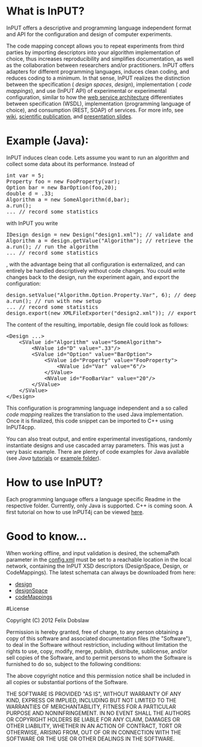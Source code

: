 # What is InPUT?

InPUT offers a descriptive and programming language independent format and API for the configuration and design of computer experiments.

The code mapping concept allows you to repeat experiments from third parties by importing descriptors into your algorithm implementation of choice, thus increases reproducibility and simplifies documentation, as well as the collaboration between researchers and/or practitioners.
InPUT offers adapters for different programming languages, induces clean coding, and reduces coding to a minimum.
In that sense, InPUT realizes the distinction between the specification ( *design spaces*, *design*), implementation ( *code mappings*), and use (InPUT API) of experimental or experimental configuration, similar to how the [web service architecture](http://en.wikipedia.org/wiki/Web_service) differentiates between specification (WSDL), implementation (programming language of choice), and consumption (REST, SOAP) of services.
For more info, see [wiki](https://github.com/feldob/InPUT/wiki), [scientific publication](http://dl.acm.org/citation.cfm?id=2330784.2330807), and [presentation slides](http://theinput.org/InPUT/input_gecco2012.pdf).

# Example (Java):
InPUT induces clean code. Lets assume you want to run an algorithm and collect some data about its performance. Instead of 

<pre>
int var = 5;
Property foo = new FooProperty(var);
Option bar = new BarOption(foo,20);
double d = .33;
Algorithm a = new SomeAlgorithm(d,bar);
a.run();
... // record some statistics
</pre>

with InPUT you write

<pre>
IDesign design = new Design("design1.xml"); // validate and import a configuration
Algorithm a = design.getValue("Algorithm"); // retrieve the fully initialized object
a.run(); // run the algorithm
... // record some statistics
</pre>

, with the advantage being that all configuration is externalized, and can entirely be handled descriptively without code changes. You could write changes back to the design, run the experiment again, and export the configuration:

<pre>
design.setValue("Algorithm.Option.Property.Var", 6); // deep parameter change (using reflection)
a.run(); // run with new setup
... // record some statistics
design.export(new XMLFileExporter("design2.xml")); // export the new configuration
</pre>

The content of the resulting, importable, design file could look as follows:

<pre>
&lt;Design ...&gt;
	&lt;SValue id="Algorithm" value="SomeAlgorithm"&gt;
		&lt;NValue id="D" value=".33"/&gt;
		&lt;SValue id="Option" value="BarOption"&gt;
			&lt;SValue id="Property" value="FooProperty"&gt;
				&lt;NValue id="Var" value="6"/&gt;
			&lt;/SValue&gt;
			&lt;NValue id="FooBarVar" value="20"/&gt;
		&lt;/SValue&gt;
	&lt;/SValue&gt;
&lt;/Design&gt;
</pre>

This configuration is programming language independent and a so called *code mapping* realizes the translation to the used Java implementation. Once it is finalized, this code snippet can be imported to C++ using InPUT4cpp.

You can also treat output, and entire experimental investigations, randomly instantiate designs and use cascaded array parameters. This was just a very basic example. There are plenty of code examples for Java available (see *Java* [tutorials](https://github.com/feldob/InPUT/wiki/Tutorials) or [example folder](https://github.com/feldob/InPUT/tree/master/Java/Source#input4j_examples)).

# How to use InPUT?

Each programming language offers a language specific Readme in the respective folder. Currently, only Java is supported. C++ is coming soon. A first tutorial on how to use InPUT4j can be viewed [here](http://mutubehd.miun.se/video/742/InPUT+Tutorial+%28Step+1%29).

# Good to know...

When working offline, and input validation is desired, the schemaPath parameter in the [config.xml](https://github.com/feldob/InPUT/blob/master/Java/Source/InPUT4j/src/se/miun/itm/input/config.xml) must be set to a reachable location in the local network,
containing the InPUT XSD descriptors (DesignSpace, Design, or CodeMappings). The latest schemata can always be downloaded from here:

* [design](https://github.com/feldob/InPUT/blob/master/Design.xsd)
* [designSpace](https://github.com/feldob/InPUT/blob/master/DesignSpace.xsd)
* [codeMappings](https://github.com/feldob/InPUT/blob/master/CodeMappings.xsd)

#License

Copyright (C) 2012 Felix Dobslaw

Permission is hereby granted, free of charge, to any person obtaining a copy of this software and associated documentation files (the "Software"), to deal in the Software without restriction, including without limitation the rights to use, copy, modify, merge, publish, distribute, sublicense, and/or sell copies of the Software, and to permit persons to whom the Software is furnished to do so, subject to the following conditions:

The above copyright notice and this permission notice shall be included in all copies or substantial portions of the Software.

THE SOFTWARE IS PROVIDED "AS IS", WITHOUT WARRANTY OF ANY KIND, EXPRESS OR IMPLIED, INCLUDING BUT NOT LIMITED TO THE WARRANTIES OF MERCHANTABILITY, FITNESS FOR A PARTICULAR PURPOSE AND NONINFRINGEMENT. IN NO EVENT SHALL THE AUTHORS OR COPYRIGHT HOLDERS BE LIABLE FOR ANY CLAIM, DAMAGES OR OTHER LIABILITY, WHETHER IN AN ACTION OF CONTRACT, TORT OR OTHERWISE, ARISING FROM, OUT OF OR IN CONNECTION WITH THE SOFTWARE OR THE USE OR OTHER DEALINGS IN THE SOFTWARE.

